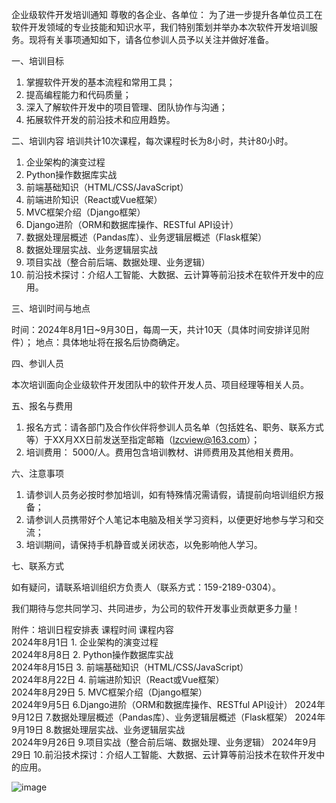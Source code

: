 企业级软件开发培训通知
尊敬的各企业、各单位：
为了进一步提升各单位员工在软件开发领域的专业技能和知识水平，我们特别策划并举办本次软件开发培训服务。现将有关事项通知如下，请各位参训人员予以关注并做好准备。

一、培训目标
1. 掌握软件开发的基本流程和常用工具；
2. 提高编程能力和代码质量；
3. 深入了解软件开发中的项目管理、团队协作与沟通；
4. 拓展软件开发的前沿技术和应用趋势。

二、培训内容
培训共计10次课程，每次课程时长为8小时，共计80小时。
1.	企业架构的演变过程
2.	Python操作数据库实战
3.	前端基础知识（HTML/CSS/JavaScript）
4.	前端进阶知识（React或Vue框架）
5.	MVC框架介绍（Django框架）
6.	Django进阶（ORM和数据库操作、RESTful API设计）
7.	数据处理层概述（Pandas库）、业务逻辑层概述（Flask框架）
8.	数据处理层实战、业务逻辑层实战
9.	项目实战（整合前后端、数据处理、业务逻辑）
10.	前沿技术探讨：介绍人工智能、大数据、云计算等前沿技术在软件开发中的应用。

三、培训时间与地点

时间：2024年8月1日~9月30日，每周一天，共计10天（具体时间安排详见附件）；
地点：具体地址将在报名后协商确定。

四、参训人员

本次培训面向企业级软件开发团队中的软件开发人员、项目经理等相关人员。

五、报名与费用

1. 报名方式：请各部门及合作伙伴将参训人员名单（包括姓名、职务、联系方式等）于XX月XX日前发送至指定邮箱（lzcview@163.com）；
2. 培训费用： 5000/人。费用包含培训教材、讲师费用及其他相关费用。

六、注意事项

1. 请参训人员务必按时参加培训，如有特殊情况需请假，请提前向培训组织方报备；
2. 请参训人员携带好个人笔记本电脑及相关学习资料，以便更好地参与学习和交流；
3. 培训期间，请保持手机静音或关闭状态，以免影响他人学习。

七、联系方式

如有疑问，请联系培训组织方负责人（联系方式：159-2189-0304）。

我们期待与您共同学习、共同进步，为公司的软件开发事业贡献更多力量！


附件：培训日程安排表
课程时间	课程内容	
2024年8月1日	1. 企业架构的演变过程	
2024年8月8日	2. Python操作数据库实战	
2024年8月15日	3. 前端基础知识（HTML/CSS/JavaScript）	
2024年8月22日	4. 前端进阶知识（React或Vue框架）	
2024年8月29日	5. MVC框架介绍（Django框架）	
2024年9月5日	6.Django进阶（ORM和数据库操作、RESTful API设计）	
2024年9月12日	7.数据处理层概述（Pandas库）、业务逻辑层概述（Flask框架）	
2024年9月19日	8.数据处理层实战、业务逻辑层实战	
2024年9月26日	9.项目实战（整合前后端、数据处理、业务逻辑）	
2024年9月29日	10.前沿技术探讨：介绍人工智能、大数据、云计算等前沿技术在软件开发中的应用。	

![image](https://github.com/user-attachments/assets/09bef502-553c-47b9-ab5a-df860e300412)

